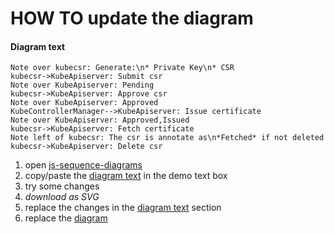 # HOW TO update the diagram


#### Diagram text
```text
Note over kubecsr: Generate:\n* Private Key\n* CSR
kubecsr->KubeApiserver: Submit csr
Note over KubeApiserver: Pending
kubecsr->KubeApiserver: Approve csr
Note over KubeApiserver: Approved
KubeControllerManager-->KubeApiserver: Issue certificate
Note over KubeApiserver: Approved,Issued
kubecsr->KubeApiserver: Fetch certificate
Note left of kubecsr: The csr is annotate as\n*Fetched* if not deleted
kubecsr->KubeApiserver: Delete csr
```

1. open [js-sequence-diagrams](https://bramp.github.io/js-sequence-diagrams/)
2. copy/paste the [diagram text](#diagram-text) in the demo text box
3. try some changes
4. *download as SVG*
5. replace the changes in the [diagram text](#diagram-text) section
6. replace the [diagram](docs/diagram.svg)
